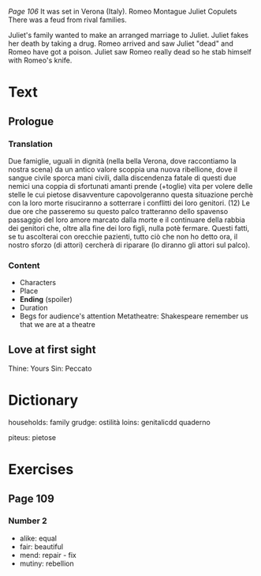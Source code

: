 *Page 106*
It was set in Verona (Italy).
Romeo Montague
Juliet Copulets
There was a feud from rival families.

Juliet's family wanted to make an arranged marriage to Juliet.
Juliet fakes her death by taking a drug. Romeo arrived and saw Juliet "dead" and Romeo have got a poison. Juliet saw Romeo really dead so he stab himself with Romeo's knife.
# Text
## Prologue
### Translation
Due famiglie, uguali in dignità
(nella bella Verona, dove raccontiamo la nostra scena)
da un antico valore scoppia una nuova ribellione,
dove il sangue civile sporca mani civili,
dalla discendenza fatale di questi due nemici
una coppia di sfortunati amanti prende (+toglie) vita per volere delle stelle
le cui pietose disavventure capovolgeranno questa situazione
perchè con la loro morte risuciranno a sotterrare i conflitti dei loro genitori.
(12) Le due ore che passeremo su questo palco tratteranno
dello spavenso passaggio del loro amore marcato dalla morte
e il continuare della rabbia dei genitori
che, oltre alla fine dei loro figli, nulla potè fermare.
Questi fatti, se tu ascolterai con orecchie pazienti,
tutto ciò che non ho detto ora, il nostro sforzo (di attori) cercherà di riparare (lo diranno gli attori sul palco).
### Content
- Characters
- Place
- **Ending** (spoiler)
- Duration
- Begs for audience's attention
Metatheatre: Shakespeare remember us that we are at a theatre
## Love at first sight
Thine: Yours
Sin: Peccato
# Dictionary
households: family
grudge: ostilità
loins: genitalicdd quaderno

piteus: pietose
# Exercises
## Page 109
### Number 2
- alike: equal
- fair: beautiful
- mend: repair - fix
- mutiny: rebellion